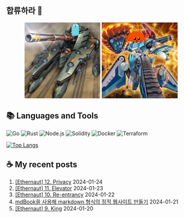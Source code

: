 ## 합류하라 🤝

<div align="center">
    <img src="https://github.com/piatoss3612/piatoss3612/blob/main/assets/go.png" alt="합류하라-go" width="40%" height="auto">
    <img src="https://github.com/piatoss3612/piatoss3612/blob/main/assets/rust.png" alt="합류하라-rust" width="40%" height="auto">
</div>

## 📚 Languages and Tools

![Go](https://img.shields.io/badge/Go-00ADD8?style=for-the-badge&logo=go&logoColor=white)
![Rust](https://img.shields.io/badge/Rust-000000?style=for-the-badge&logo=rust&logoColor=white)
![Node.js](https://img.shields.io/badge/Node.js-43853D?style=for-the-badge&logo=node.js&logoColor=white)
![Solidity](https://img.shields.io/badge/solidity-363636?style=for-the-badge&logo=solidity&logoColor=white)
![Docker](https://img.shields.io/badge/docker-%230db7ed.svg?style=for-the-badge&logo=docker&logoColor=white)
![Terraform](https://img.shields.io/badge/terraform-%235835CC.svg?style=for-the-badge&logo=terraform&logoColor=white)

[![Top Langs](https://github-readme-stats.vercel.app/api/top-langs/?username=piatoss3612&layout=compact)](https://github.com/piatoss3612/github-readme-stats)

## ☕ My recent posts

1. [[Ethernaut] 12. Privacy](https://piatoss3612.tistory.com/108) 2024-01-24
2. [[Ethernaut] 11. Elevator](https://piatoss3612.tistory.com/107) 2024-01-23
3. [[Ethernaut] 10. Re-entrancy](https://piatoss3612.tistory.com/106) 2024-01-22
4. [mdBook을 사용해 markdown 형식의 정적 웹사이트 만들기](https://piatoss3612.tistory.com/105) 2024-01-21
5. [[Ethernaut] 9. King](https://piatoss3612.tistory.com/104) 2024-01-20
